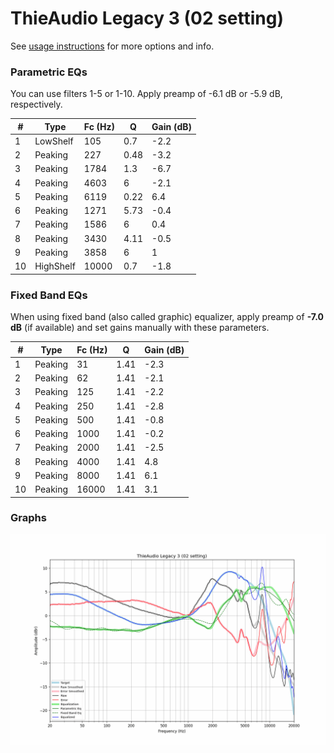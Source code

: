 # ThieAudio Legacy 3 (02 setting)
See [usage instructions](https://github.com/jaakkopasanen/AutoEq#usage) for more options and info.

### Parametric EQs
You can use filters 1-5 or 1-10. Apply preamp of -6.1 dB or -5.9 dB, respectively.

|   # | Type      |   Fc (Hz) |    Q |   Gain (dB) |
|-----|-----------|-----------|------|-------------|
|   1 | LowShelf  |       105 | 0.7  |        -2.2 |
|   2 | Peaking   |       227 | 0.48 |        -3.2 |
|   3 | Peaking   |      1784 | 1.3  |        -6.7 |
|   4 | Peaking   |      4603 | 6    |        -2.1 |
|   5 | Peaking   |      6119 | 0.22 |         6.4 |
|   6 | Peaking   |      1271 | 5.73 |        -0.4 |
|   7 | Peaking   |      1586 | 6    |         0.4 |
|   8 | Peaking   |      3430 | 4.11 |        -0.5 |
|   9 | Peaking   |      3858 | 6    |         1   |
|  10 | HighShelf |     10000 | 0.7  |        -1.8 |

### Fixed Band EQs
When using fixed band (also called graphic) equalizer, apply preamp of **-7.0 dB** (if available) and set gains manually with these parameters.

|   # | Type    |   Fc (Hz) |    Q |   Gain (dB) |
|-----|---------|-----------|------|-------------|
|   1 | Peaking |        31 | 1.41 |        -2.3 |
|   2 | Peaking |        62 | 1.41 |        -2.1 |
|   3 | Peaking |       125 | 1.41 |        -2.2 |
|   4 | Peaking |       250 | 1.41 |        -2.8 |
|   5 | Peaking |       500 | 1.41 |        -0.8 |
|   6 | Peaking |      1000 | 1.41 |        -0.2 |
|   7 | Peaking |      2000 | 1.41 |        -2.5 |
|   8 | Peaking |      4000 | 1.41 |         4.8 |
|   9 | Peaking |      8000 | 1.41 |         6.1 |
|  10 | Peaking |     16000 | 1.41 |         3.1 |

### Graphs
![](./ThieAudio%20Legacy%203%20(02%20setting).png)
